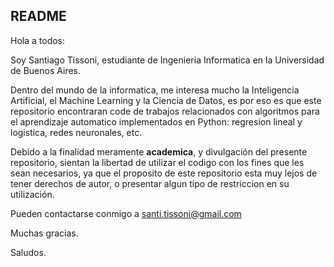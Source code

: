 ## README
Hola a todos:

Soy Santiago Tissoni, estudiante de Ingenieria Informatica en la Universidad de Buenos Aires.

Dentro del mundo de la informatica, me interesa mucho la Inteligencia Artificial, el Machine Learning y la Ciencia de Datos,
es por eso es que este repositorio encontraran code de trabajos relacionados con algoritmos para el aprendizaje automatico
implementados en Python: regresion lineal y logistica, redes neuronales, etc.

Debido a la finalidad meramente **academica**, y divulgación del presente repositorio, sientan la libertad de utilizar el codigo con los fines que les sean necesarios, ya que el proposito de este repositorio esta muy lejos de tener derechos de autor, o presentar algun tipo de restriccion en su utilización.

Pueden contactarse conmigo a santi.tissoni@gmail.com

Muchas gracias.

Saludos.
